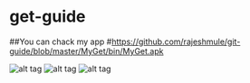get-guide
=========
##You can chack my app 
#https://github.com/rajeshmule/git-guide/blob/master/MyGet/bin/MyGet.apk

![alt tag](https://github.com/rajeshmule/git-guide/blob/master/screenshot/1.png)
![alt tag](https://github.com/rajeshmule/git-guide/blob/master/screenshot/2.png)
![alt tag](https://github.com/rajeshmule/git-guide/blob/master/screenshot/3.png)


